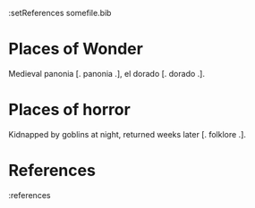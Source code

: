 :setReferences somefile.bib

# Places of Wonder

Medieval panonia [. panonia .], el dorado [. dorado .].

# Places of horror

Kidnapped by goblins at night, returned weeks later [. folklore .].

# References

:references

